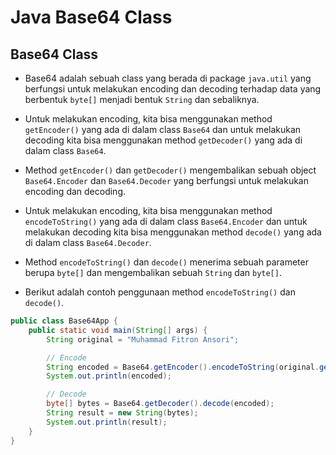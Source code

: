 # Java Base64 Class

## Base64 Class

- Base64 adalah sebuah class yang berada di package `java.util` yang berfungsi untuk melakukan encoding dan decoding terhadap data yang berbentuk `byte[]` menjadi bentuk `String` dan sebaliknya.

- Untuk melakukan encoding, kita bisa menggunakan method `getEncoder()` yang ada di dalam class `Base64` dan untuk melakukan decoding kita bisa menggunakan method `getDecoder()` yang ada di dalam class `Base64`.
- Method `getEncoder()` dan `getDecoder()` mengembalikan sebuah object `Base64.Encoder` dan `Base64.Decoder` yang berfungsi untuk melakukan encoding dan decoding.

- Untuk melakukan encoding, kita bisa menggunakan method `encodeToString()` yang ada di dalam class `Base64.Encoder` dan untuk melakukan decoding kita bisa menggunakan method `decode()` yang ada di dalam class `Base64.Decoder`.
- Method `encodeToString()` dan `decode()` menerima sebuah parameter berupa `byte[]` dan mengembalikan sebuah `String` dan `byte[]`.

- Berikut adalah contoh penggunaan method `encodeToString()` dan `decode()`.

```java
public class Base64App {
    public static void main(String[] args) {
        String original = "Muhammad Fitron Ansori";

        // Encode
        String encoded = Base64.getEncoder().encodeToString(original.getBytes());
        System.out.println(encoded);

        // Decode
        byte[] bytes = Base64.getDecoder().decode(encoded);
        String result = new String(bytes);
        System.out.println(result);
    }
}
```